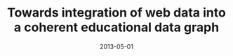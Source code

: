 ---
title: "Towards integration of web data into a coherent educational data graph"
collection: publications
permalink: /publication/2013-DBLP_conf_www_TaibiFD13
date: 2013-05-01
venue: "22nd International World Wide Web Conference, WWW '13, Rio de Janeiro, Brazil, May 13-17, 2013, Companion Volume"
---